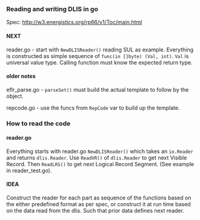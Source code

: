 ### Reading and writing DLIS in go
Spec: http://w3.energistics.org/rp66/v1/Toc/main.html



#### NEXT

reader.go - start with `NewDLISReader()` reading SUL as example. Everything is constructed as simple sequence of `func(in []byte) (Val, int)`. `Val` is universal value type. Calling function must know the expected return type.


#### older notes
    
eflr_parse.go - `parseSet()` must build the actual template to follow by the object.

repcode.go - use the funcs from `RepCode` var to build up the template.



### How to read the code
    
#### reader.go

Everything starts with reader.go `NewDLISReader()` which takes an `io.Reader` and returns `dlis.Reader`. Use `ReadVR()` of `dlis.Reader` to get next Visible Record. Then `ReadLRS()` to get next Logical Record Segment. (See example in reader_test.go).


#### IDEA

Construct the reader for each part as sequence of the functions based on the either predefined format as per spec, or construct it at run time based on the data read from the dlis. Such that prior data defines next reader.
    